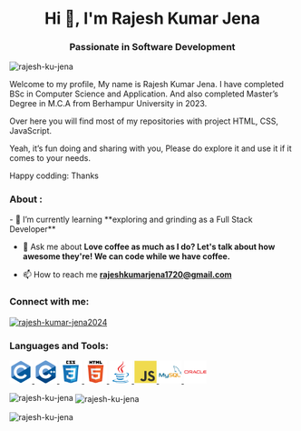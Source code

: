 <h1 align="center">Hi 👋, I'm Rajesh Kumar Jena</h1>
<h3 align="center">Passionate in Software Development</h3>
<p align="left"> <img src="https://komarev.com/ghpvc/?username=rajesh-ku-jena&label=Profile%20views&color=0e75b6&style=flat" alt="rajesh-ku-jena" /> </p>

<p>
  Welcome to my profile,
My name is Rajesh Kumar Jena. I have completed 	BSc in Computer Science and Application. And also completed Master’s Degree in 
M.C.A from Berhampur University in 2023.

Over here you will find most of my repositories with project HTML, CSS, JavaScript.

Yeah, it’s fun doing and sharing with you,
Please do explore it and use it if it comes to your needs.

Happy codding:
Thanks

</p>

<h3 align="left">About :</h3>
- 🌱 I’m currently learning **exploring and grinding as a Full Stack Developer**

- 💬 Ask me about **Love coffee as much as I do? Let's talk about how awesome they're! We can code while we have coffee.**

- 📫 How to reach me **rajeshkumarjena1720@gmail.com**

<h3 align="left">Connect with me:</h3>
<p align="left">
<a href="https://linkedin.com/in/rajesh-kumar-jena2024" target="blank"><img align="center" src="https://raw.githubusercontent.com/rahuldkjain/github-profile-readme-generator/master/src/images/icons/Social/linked-in-alt.svg" alt="rajesh-kumar-jena2024" height="30" width="40" /></a>
</p>

<h3 align="left">Languages and Tools:</h3>
<p align="left"> <a href="https://www.cprogramming.com/" target="_blank" rel="noreferrer"> <img src="https://raw.githubusercontent.com/devicons/devicon/master/icons/c/c-original.svg" alt="c" width="40" height="40"/> </a> <a href="https://www.w3schools.com/cpp/" target="_blank" rel="noreferrer"> <img src="https://raw.githubusercontent.com/devicons/devicon/master/icons/cplusplus/cplusplus-original.svg" alt="cplusplus" width="40" height="40"/> </a> <a href="https://www.w3schools.com/css/" target="_blank" rel="noreferrer"> <img src="https://raw.githubusercontent.com/devicons/devicon/master/icons/css3/css3-original-wordmark.svg" alt="css3" width="40" height="40"/> </a> <a href="https://www.w3.org/html/" target="_blank" rel="noreferrer"> <img src="https://raw.githubusercontent.com/devicons/devicon/master/icons/html5/html5-original-wordmark.svg" alt="html5" width="40" height="40"/> </a> <a href="https://www.java.com" target="_blank" rel="noreferrer"> <img src="https://raw.githubusercontent.com/devicons/devicon/master/icons/java/java-original.svg" alt="java" width="40" height="40"/> </a> <a href="https://developer.mozilla.org/en-US/docs/Web/JavaScript" target="_blank" rel="noreferrer"> <img src="https://raw.githubusercontent.com/devicons/devicon/master/icons/javascript/javascript-original.svg" alt="javascript" width="40" height="40"/> </a> <a href="https://www.mysql.com/" target="_blank" rel="noreferrer"> <img src="https://raw.githubusercontent.com/devicons/devicon/master/icons/mysql/mysql-original-wordmark.svg" alt="mysql" width="40" height="40"/> </a> <a href="https://www.oracle.com/" target="_blank" rel="noreferrer"> <img src="https://raw.githubusercontent.com/devicons/devicon/master/icons/oracle/oracle-original.svg" alt="oracle" width="40" height="40"/> </a> </p>

<p><img align="left" src="https://github-readme-stats.vercel.app/api/top-langs?username=rajesh-ku-jena&show_icons=true&locale=en&layout=compact" alt="rajesh-ku-jena" /></p>

<p>&nbsp;<img align="center" src="https://github-readme-stats.vercel.app/api?username=rajesh-ku-jena&show_icons=true&locale=en" alt="rajesh-ku-jena" /></p>

<p><img align="center" src="https://github-readme-streak-stats.herokuapp.com/?user=rajesh-ku-jena&" alt="rajesh-ku-jena" /></p>

